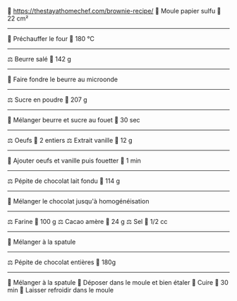 🔗 https://thestayathomechef.com/brownie-recipe/
🔪 Moule papier sulfu 📏 22 cm²
***
🔧 Préchauffer le four 📏 180 °C
***
⚖ Beurre salé 📏 142 g
***
🔧 Faire fondre le beurre au microonde
***
⚖ Sucre en poudre 📏 207 g
***
🔧 Mélanger beurre et sucre au fouet 📏 30 sec
***
⚖ Oeufs 📏 2 entiers
⚖ Extrait vanille 📏 12 g
***
🔧 Ajouter oeufs et vanille puis fouetter 📏 1 min
***
⚖ Pépite de chocolat lait fondu 📏 114 g
***
🔧 Mélanger le chocolat jusqu'à homogénéisation
***
⚖ Farine 📏 100 g
⚖ Cacao amère 📏 24 g
⚖ Sel 📏 1/2 cc
***
🔧 Mélanger à la spatule
***
⚖ Pépite de chocolat entières 📏 180g
***
🔧 Mélanger à la spatule
🔧 Déposer dans le moule et bien étaler
🔧 Cuire 📏 30 min
🔧 Laisser refroidir dans le moule